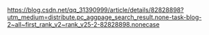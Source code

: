 https://blog.csdn.net/qq_31390999/article/details/82828898?utm_medium=distribute.pc_aggpage_search_result.none-task-blog-2~all~first_rank_v2~rank_v25-2-82828898.nonecase